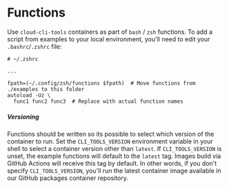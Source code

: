 # Functions
Use `cloud-cli-tools` containers as part of `bash` / `zsh` functions.
To add a script from examples to your local environment, you'll need to edit your `.bashrc`/`.zshrc` file:

```
# ~/.zshrc

...

fpath=(~/.config/zsh/functions $fpath)  # Move functions from ./examples to this folder
autoload -Uz \
  func1 func2 func3  # Replace with actual function names

```

##### Versioning
Functions should be written so its possible to select which version of the container to run.
Set the `CLI_TOOLS_VERSION` environment variable in your shell to select a container version other than `latest`.
If `CLI_TOOLS_VERSION` is unset, the example functions will default to the `latest` tag.
Images build via GitHub Actions will receive this tag by default.
In other words, if you don't specify `CLI_TOOLS_VERSION`, you'll run the latest container image available in our GitHub packages container repository.

